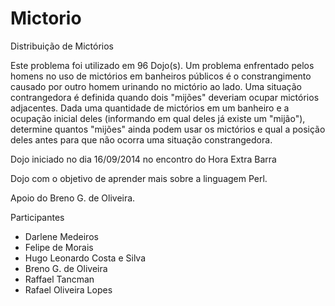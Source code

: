 Mictorio
========

Distribuição de Mictórios

Este problema foi utilizado em 96 Dojo(s).
Um problema enfrentado pelos homens no uso de mictórios em banheiros públicos é o constrangimento causado por outro homem
urinando no mictório ao lado. Uma situação contrangedora é definida quando dois "mijões" deveriam ocupar mictórios adjacentes.
Dada uma quantidade de mictórios em um banheiro e a ocupação inicial deles (informando em qual deles já existe um "mijão"),
determine quantos "mijões" ainda podem usar os mictórios e qual a posição deles antes para que não ocorra uma situação 
constrangedora.

Dojo iniciado no dia 16/09/2014 no encontro do Hora Extra Barra

Dojo com o objetivo de aprender mais sobre a linguagem Perl.

Apoio do Breno G. de Oliveira.

Participantes 
  - Darlene Medeiros
  - Felipe de Morais
  - Hugo Leonardo Costa e Silva
  - Breno G. de Oliveira
  - Raffael Tancman
  - Rafael Oliveira Lopes

